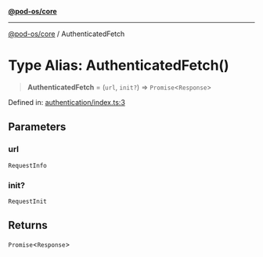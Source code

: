 [**@pod-os/core**](../README.md)

***

[@pod-os/core](../globals.md) / AuthenticatedFetch

# Type Alias: AuthenticatedFetch()

> **AuthenticatedFetch** = (`url`, `init?`) => `Promise`\<`Response`\>

Defined in: [authentication/index.ts:3](https://github.com/pod-os/PodOS/blob/90fd10a51a0e6c116e360caca550a03a7f7126ea/core/src/authentication/index.ts#L3)

## Parameters

### url

`RequestInfo`

### init?

`RequestInit`

## Returns

`Promise`\<`Response`\>
